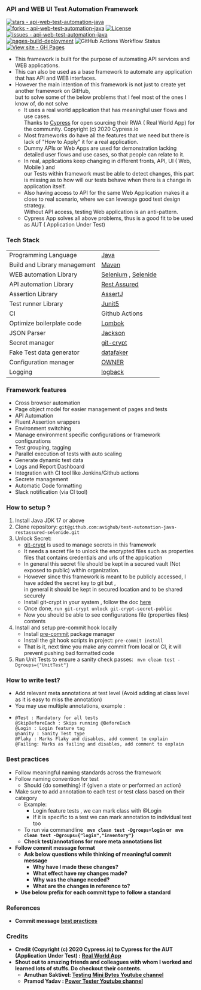 ### API and WEB UI Test Automation Framework

[![stars - api-web-test-automation-java](https://img.shields.io/github/stars/avighub/api-web-test-automation-java?style=social)](https://github.com/avighub/api-web-test-automation-java)
[![forks - api-web-test-automation-java](https://img.shields.io/github/forks/avighub/api-web-test-automation-java?style=social)](https://github.com/avighub/api-web-test-automation-java)
[![License](https://img.shields.io/badge/License-MIT-blue)](#license)
[![issues - api-web-test-automation-java](https://img.shields.io/github/issues/avighub/api-web-test-automation-java)](https://github.com/avighub/api-web-test-automation-java/issues)
<br>[![pages-build-deployment](https://github.com/avighub/api-web-test-automation-java/actions/workflows/pages/pages-build-deployment/badge.svg)](https://github.com/avighub/api-web-test-automation-java/actions/workflows/pages/pages-build-deployment)
![GitHub Actions Workflow Status](https://img.shields.io/github/actions/workflow/status/avighub/api-web-test-automation-java/run-tests-on-pr-or-push.yml)
<br>[![View site - GH Pages](https://img.shields.io/badge/View_site-GH_Pages-2ea44f?style=for-the-badge)](https://avighub.github.io/api-web-test-automation-java/)

- This framework is built for the purpose of automating API services and WEB applications.
- This can also be used as a base framework to automate any application that has API and WEB interfaces.
- However the main intention of this framework is not just to create yet another framework on GitHub,<br> but to solve
  some of the below problems that I feel most of the ones I know of, do not solve
    - It uses a real world application that has meaningful user flows and use cases.<br> Thanks
      to [Cypress](https://github.com/cypress-io/cypress-realworld-app) for open sourcing their RWA ( Real World App)
      for the community. Copyright (c) 2020 Cypress.io
    - Most frameworks do have all the features that we need but there is lack of "How to Apply" it for a real
      application.
    - Dummy APIs or Web Apps are used for demonstration lacking detailed user flows and use cases, so that people can
      relate to it.
    - In real, applications keep changing in different fronts, API, UI ( Web, Mobile ) and <br>our Tests within
      framework must be able to detect changes, this part is missing as to how will our tests behave when there is a
      change in application itself.
    - Also having access to API for the same Web Application makes it a close to real scenario, where we can leverage
      good test design strategy. <br>Without API access, testing Web application is an anti-pattern.
    - Cypress App solves all above problems, thus is a good fit to be used as AUT ( Application Under Test)

### Tech Stack

|                              |                                                                                         |
|------------------------------|-----------------------------------------------------------------------------------------|
| Programming Language         | [Java](https://www.oracle.com/in/java/technologies/javase/jdk11-archive-downloads.html) |
| Build and Library management | [Maven](https://maven.apache.org/)                                                      |
| WEB automation Library       | [Selenium](https://www.selenium.dev/)    , [Selenide](https://selenide.org/)            |
| API automation Library       | [Rest Assured](https://rest-assured.io/)                                                |
| Assertion Library            | [AssertJ](https://assertj.github.io/doc/#assertj-overview)                              |
| Test runner  Library         | [Junit5](https://junit.org/junit5/)                                                     |
| CI                           | Github Actions                                                                          |
| Optimize boilerplate code    | [Lombok](https://projectlombok.org/)                                                    |
| JSON Parser                  | [Jackson](https://github.com/FasterXML/jackson)                                         |
| Secret manager               | [git-crypt](https://github.com/AGWA/git-crypt)                                          |
| Fake Test data generator     | [datafaker](https://github.com/datafaker-net/datafaker)                                 |
| Configuration manager        | [OWNER](https://matteobaccan.github.io/owner/docs/welcome/)                             |
| Logging                      | [logback](https://logback.qos.ch/)                                                      |

### Framework features

- Cross browser automation
- Page object model for easier management of pages and tests
- API Automation
- Fluent Assertion wrappers
- Environment switching
- Manage environment specific configurations or framework configurations
- Test grouping, tagging
- Parallel execution of tests with auto scaling
- Generate dynamic test data
- Logs and Report Dashboard
- Integration with CI tool like Jenkins/Github actions
- Secrete management
- Automatic Code formatting
- Slack notification (via CI tool)

### How to setup ?

1. Install Java JDK 17 or above
2. Clone repository: `git@github.com:avighub/test-automation-java-restassured-selenide.git`
3. Unlock Secret:
    - [git-crypt](https://github.com/AGWA/git-crypt) is used to manage secrets in this framework
    - It needs a secret file to unlock the encrypted files such as properties files that contains credentials and urls
      of the application
    - In general this secret file should be kept in a secured vault (Not exposed to public) within organization.
    - However since this framework is meant to be publicly accessed, I have added the secret key to git but ,<br> in
      general it should be kept in secured location and to be shared securely
    - Install git-crypt in your system , follow the doc [here](https://github.com/AGWA/git-crypt/blob/master/INSTALL.md)
    - Once done, `run git-crypt unlock git-crypt-secret-public`
    - Now you should be able to see configurations file (properties files) contents
4. Install and setup pre-commit hook locally
    - Install [pre-commit](https://pre-commit.com/#install) package manager
    - Install the git hook scripts in project: ```pre-commit install```
    - That is it, next time you make any commit from local or CI, it will prevent pushing bad formatted code
5. Run Unit Tests to ensure a sanity check passes: ``` mvn clean test -Dgroups={"UnitTest"}```

### How to write test?

- Add relevant meta annotations at test level (Avoid adding at class level as it is easy to miss the annotation)
- You may use multiple annotations, example :
- ```
  @Test : Mandatory for all tests
  @SkipBeforeEach : Skips running @BeforeEach
  @Login : Login feature tag
  @Sanity : Sanity Test type
  @Flaky : Marks Flaky and disables, add comment to explain
  @Failing: Marks as failing and disables, add comment to explain
  ```

### Best practices

- Follow meaningful naming standards across the framework
- Follow naming convention for test
    - Should {do something} if {given a state or performed an action}
- Make sure to add annotation to each test or test class based on their category
    - Example:
        - Login feature tests , we can mark class with @Login
        - If it is specific to a test we can mark annotation to individual test too
    - To run via commandline <b>  ``` mvn clean test -Dgroups=login```
      or ``` mvn clean test -Dgroups={"login","inventory"}```
    - Check test/annotations for more meta annotations list
- Follow commit message format
    - Ask below questions while thinking of meaningful commit message
        - Why have I made these changes?
        - What effect have my changes made?
        - Why was the change needed?
        - What are the changes in reference to?
    <details>
       <summary>Use below prefix for each commit type to follow a standard</summary>
        feat – a new feature is introduced with the changes
        <br>fix – a bug fix has occurred
        <br>chore – changes that do not relate to a fix or feature and don't modify src or test files (for example
          updating dependencies)
        <br>refactor – refactored code that neither fixes a bug nor adds a feature
        <br>docs – updates to documentation such as a the README or other markdown files
        <br>style – changes that do not affect the meaning of the code, likely related to code formatting such as
          white-space, missing semi-colons, and so on.
        <br>test – including new or correcting previous tests
        <br>perf – performance improvements
        <br>ci – continuous integration related
        <br>build – changes that affect the build system or external dependencies
        <br>revert – reverts a previous commit
        </details>

### References

- Commit message [best practices](https://www.freecodecamp.org/news/how-to-write-better-git-commit-messages/)

### Credits

- Credit (Copyright (c) 2020 Cypress.io) to Cypress for the AUT (Application Under
  Test) : [Real World App](https://github.com/cypress-io/cypress-realworld-app)
- Shout out to amazing friends and colleagues with whom I worked and learned lots of stuffs. Do checkout their contents.
    - Amuthan Saktivel: [Testing Mini Bytes Youtube channel](https://www.youtube.com/@TestingMiniBytes)
    - Pramod Yadav : [Power Tester Youtube channel](https://www.youtube.com/@powertester5596)
